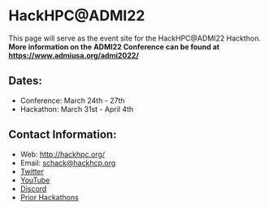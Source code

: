 # HackHPC@ADMI22
This page will serve as the event site for the HackHPC@ADMI22 Hackthon. 
**More information on the ADMI22 Conference can be found at https://www.admiusa.org/admi2022/**

## Dates: 
  * Conference: March 24th - 27th
  * Hackathon: March 31st - April 4th

## Contact Information:
  * Web: http://hackhpc.org/
  * Email: [schack@hackhcp.org](mailto:schack@hackhcp.org?subject=[HackHPC-ADMI22])
  * [Twitter](https://twitter.com/ccloudhack?lang=en)
  * [YouTube](https://www.youtube.com/channel/UCESkfjHWsERvFpJgPmWXRSA)
  * [Discord](https://discord.gg/rSXasYKDwE)
  * [Prior Hackathons](http://hackhpc.org/pasthacks/) 

